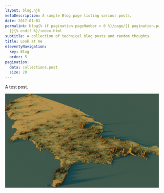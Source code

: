 ```yaml
---
layout: blog.njk
metaDescription: A sample Blog page listing various posts.
date: 2017-01-01
permalink: blog{% if pagination.pageNumber > 0 %}/page/{{ pagination.pageNumber
  }}{% endif %}/index.html
subtitle: A collection of technical blog posts and random thoughts
title: Look at me
eleventyNavigation:
  key: Blog
  order: 5
pagination:
  data: collections.post
  size: 20
---
```

A test post.

![A relief map of the US](/src/assets/img/us-map.jpg "A US map")